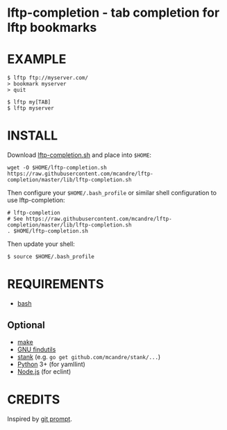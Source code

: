 # lftp-completion - tab completion for lftp bookmarks

# EXAMPLE

```console
$ lftp ftp://myserver.com/
> bookmark myserver
> quit

$ lftp my[TAB]
$ lftp myserver
```

# INSTALL

Download [lftp-completion.sh](https://raw.githubusercontent.com/mcandre/lftp-completion/master/lib/lftp-completion.sh) and place into `$HOME`:

```console
wget -O $HOME/lftp-completion.sh https://raw.githubusercontent.com/mcandre/lftp-completion/master/lib/lftp-completion.sh
```

Then configure your `$HOME/.bash_profile` or similar shell configuration to use lftp-completion:

```console
# lftp-completion
# See https://raw.githubusercontent.com/mcandre/lftp-completion/master/lib/lftp-completion.sh
. $HOME/lftp-completion.sh
```

Then update your shell:

```console
$ source $HOME/.bash_profile
```

# REQUIREMENTS

* [bash](https://www.gnu.org/software/bash/)

## Optional

* [make](https://www.gnu.org/software/make/)
* [GNU findutils](https://www.gnu.org/software/findutils/)
* [stank](https://github.com/mcandre/stank) (e.g. `go get github.com/mcandre/stank/...`)
* [Python](https://www.python.org) 3+ (for yamllint)
* [Node.js](https://nodejs.org/en/) (for eclint)

# CREDITS

Inspired by [git prompt](https://github.com/git/git/blob/master/contrib/completion/git-prompt.sh).
